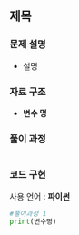 ## 제목

### 문제 설명

- 설명

### 자료 구조

- **변수 명**

### 풀이 과정

```txt


```

### 코드 구현

사용 언어 : **파이썬**

```python
#풀이과정 1
print(변수명)
```
